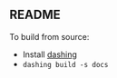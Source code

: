 ## README
To build from source:
* Install [dashing](https://github.com/technosophos/dashing)
* `dashing build -s docs`
